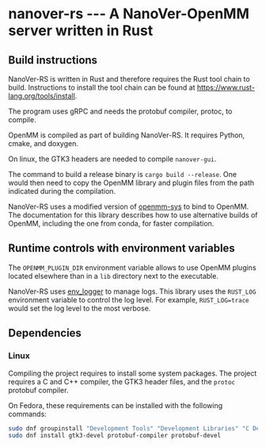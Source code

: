 # nanover-rs --- A NanoVer-OpenMM server written in Rust

## Build instructions

NanoVer-RS is written in Rust and therefore requires the Rust tool chain to build. Instructions to install the tool chain can be found at <https://www.rust-lang.org/tools/install>.

The program uses gRPC and needs the protobuf compiler, protoc, to compile.

OpenMM is compiled as part of building NanoVer-RS. It requires Python, cmake, and doxygen.

On linux, the GTK3 headers are needed to compile `nanover-gui`.

The command to build a release binary is `cargo build --release`. One would then need to copy the OpenMM library and plugin files from the path indicated during the compilation.

NanoVer-RS uses a modified version of [openmm-sys](https://docs.rs/crate/openmm-sys/latest) to bind to OpenMM. The documentation for this library describes how to use alternative builds of OpenMM, including the one from conda, for faster compilation.

## Runtime controls with environment variables

The `OPENMM_PLUGIN_DIR` environment variable allows to use OpenMM plugins located elsewhere than in a `lib` directory next to the executable.

NanoVer-RS uses [env_logger](https://docs.rs/env_logger/latest/env_logger/) to manage logs. This library uses the `RUST_LOG` environment variable to control the log level. For example, `RUST_LOG=trace` would set the log level to the most verbose.

## Dependencies

### Linux

Compiling the project requires to install some system packages. The project requires a C and C++ compiler, the GTK3 header files, and the `protoc` protobuf compiler.

On Fedora, these requirements can be installed with the following commands:

```bash
sudo dnf groupinstall "Development Tools" "Development Libraries" "C Development Tools and Libraries"
sudo dnf install gtk3-devel protobuf-compiler protobuf-devel
```
